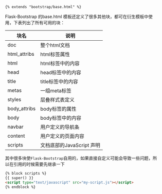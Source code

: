 ```
{% extends "bootstrap/base.html" %}
```

Flask-Bootstrap 的base.html 模板还定义了很多其他块，都可在衍生模板中使用，下表列出了所有可用的块： 

| 块名         | 说明                      |
| ------------ | ------------------------- |
| doc          | 整个html文档              |
| html_attribs | html标签属性              |
| html         | html标签中的内容          |
| head         | head标签中的内容          |
| title        | title标签中的内容         |
| metas        | 一组meta标签              |
| styles       | 层叠样式表定义            |
| body_attribs | body标签的属性            |
| body         | body标签中的内容          |
| navbar       | 用户定义的导航条          |
| content      | 用户定义的页面内容        |
| scripts      | 文档底部的JavaScript 声明 |

其中很多块使`Flask-Bootstrap`自用的，如果直接自定义可能会导致一些问题，所以在引用的时候需要先继承一下

```html
{% block scripts %}
{{ super() }}
<script type="text/javascript" src="my-script.js"></script>
{% endblock %}
```

